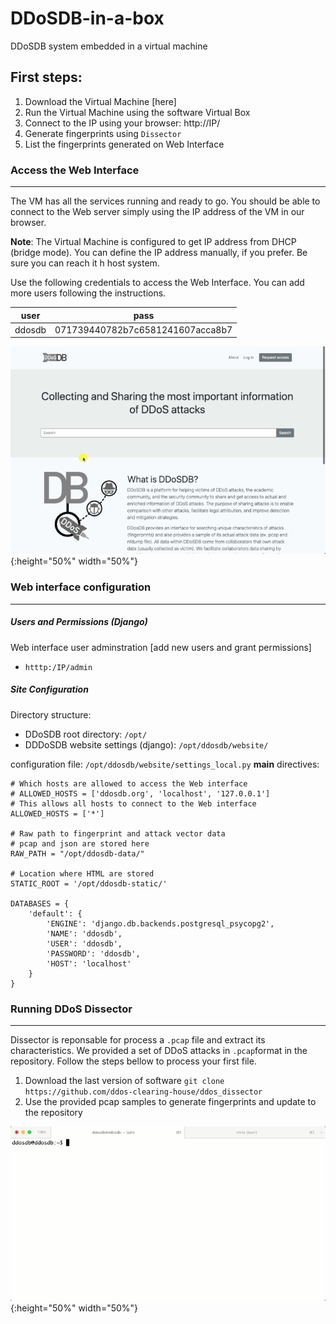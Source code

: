 # DDoSDB-in-a-box
DDoSDB system embedded in a virtual machine 


## First steps:

 1. Download the Virtual Machine [here] 
 2. Run the Virtual Machine using the software Virtual Box
 4. Connect to the IP using your browser: http://IP/
 5. Generate fingerprints using  `Dissector`
 6. List the fingerprints generated on Web Interface

 
 ### Access the Web Interface
---
The VM has all the services running and ready to go. You should be able to connect to the Web server simply using the IP address of the VM in our browser.

**Note**: The Virtual Machine is configured to get IP address from DHCP (bridge mode). You can define the IP address manually, if you prefer. Be sure you can reach it h host system. 

Use the following credentials to access the Web Interface. You can add more users following the instructions.

| user | pass |
|--|--|
|  ddosdb| 071739440782b7c6581241607acca8b7 |

![WEB interface](https://github.com/ddos-clearing-house/dddosdb-in-a-box/blob/master/imgs/ddosdb.gif){:height="50%" width="50%"}

### Web interface configuration
---

##### Users and Permissions (Django)
 Web interface user adminstration [add new users and grant  permissions]
 - `htttp:/IP/admin`
 
##### Site Configuration

Directory structure:
  - DDoSDB root directory: `/opt/`
  - DDDoSDB website settings (django):  `/opt/ddosdb/website/`
  
  configuration file: `/opt/ddosdb/website/settings_local.py`
  **main** directives: 
```shell
# Which hosts are allowed to access the Web interface
# ALLOWED_HOSTS = ['ddosdb.org', 'localhost', '127.0.0.1']
# This allows all hosts to connect to the Web interface
ALLOWED_HOSTS = ['*']

# Raw path to fingerprint and attack vector data
# pcap and json are stored here
RAW_PATH = "/opt/ddosdb-data/"

# Location where HTML are stored
STATIC_ROOT = '/opt/ddosdb-static/'

DATABASES = {
    'default': {
        'ENGINE': 'django.db.backends.postgresql_psycopg2',
        'NAME': 'ddosdb',
        'USER': 'ddosdb',
        'PASSWORD': 'ddosdb',
        'HOST': 'localhost'
    }
}
```

### Running DDoS Dissector
---

Dissector is reponsable for process a `.pcap` file and extract its characteristics. We provided a set of DDoS attacks in ``.pcap``format in the repository. Follow the steps bellow to process your first file.

 1. Download the last version of software
`git clone https://github.com/ddos-clearing-house/ddos_dissector`
 2. Use the provided pcap samples to generate fingerprints and update to the repository
 

![Dissector interface](https://github.com/ddos-clearing-house/dddosdb-in-a-box/blob/master/imgs/dissector.gif){:height="50%" width="50%"}



